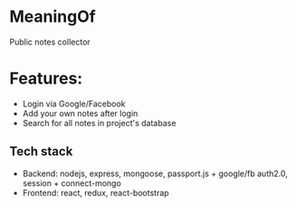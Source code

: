 # MeaningOf
Public notes collector

# Features:
- Login via Google/Facebook
- Add your own notes after login
- Search for all notes in project's database

## Tech stack
- Backend: nodejs, express, mongoose, passport.js + google/fb auth2.0, session + connect-mongo 
- Frontend: react, redux, react-bootstrap
